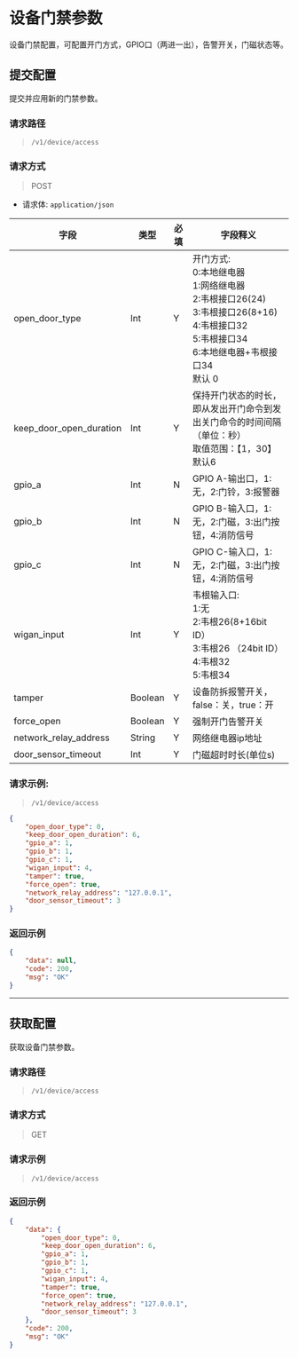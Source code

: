 # 设备门禁参数
设备门禁配置，可配置开门方式，GPIO口（两进一出），告警开关，门磁状态等。
## 提交配置

提交并应用新的门禁参数。

### 请求路径

> `​/v1​/device​/access`

### 请求方式

> POST

- 请求体: `application/json`

| 字段                    | 类型    | 必填 | 字段释义                                                                                                                      |
| ----------------------- | ------- | ---- | ----------------------------------------------------------------------------------------------------------------------------- |
| open_door_type          | Int     | Y    | 开门方式:<br/>0:本地继电器 <br/>1:网络继电器 <br/>2:韦根接口26(24) <br/>3:韦根接口26(8+16) <br/>4:韦根接口32 <br/>5:韦根接口34 <br/>6:本地继电器+韦根接口34 <br/>默认 0|
| keep_door_open_duration | Int     | Y    | 保持开门状态的时长，即从发出开门命令到发出关门命令的时间间隔（单位：秒）<br/>取值范围：【1，30】<br/>默认6 |
| gpio_a                  | Int     | N    | GPIO A-输出口，1:无，2:门铃，3:报警器                                                                                         |
| gpio_b                  | Int     | N    | GPIO B-输入口，1:无，2:门磁，3:出门按钮，4:消防信号                                                                           |
| gpio_c                  | Int     | N    | GPIO C-输入口，1:无，2:门磁，3:出门按钮，4:消防信号                                                                           |
| wigan_input             | Int     | Y    | 韦根输入口: <br/>1:无 <br/>2:韦根26(8+16bit ID）<br/>3:韦根26 （24bit ID）<br/>4:韦根32 <br/>5:韦根34                                      |
| tamper                  | Boolean | Y    | 设备防拆报警开关，false：关，true：开                                                                                         |
| force_open              | Boolean | Y    | 强制开门告警开关                                                                                                              |
| network_relay_address   | String  | Y    | 网络继电器ip地址                                                                                                              |
| door_sensor_timeout     | Int     | Y    | 门磁超时时长(单位s)                                                                                                           |

### 请求示例:

> `​/v1​/device​/access`

```json
{
    "open_door_type": 0,
    "keep_door_open_duration": 6,
    "gpio_a": 1,
    "gpio_b": 1,
    "gpio_c": 1,
    "wigan_input": 4,
    "tamper": true,
    "force_open": true,
    "network_relay_address": "127.0.0.1",
    "door_sensor_timeout": 3
}
```
### 返回示例

```json
{
    "data": null,
    "code": 200,
    "msg": "OK"
}
```

---

## 获取配置

获取设备门禁参数。

### 请求路径

> `​/v1​/device​/access`

### 请求方式

> GET

### 请求示例

> `​/v1​/device​/access`

### 返回示例

```json
{
    "data": {
        "open_door_type": 0,
        "keep_door_open_duration": 6,
        "gpio_a": 1,
        "gpio_b": 1,
        "gpio_c": 1,
        "wigan_input": 4,
        "tamper": true,
        "force_open": true,
        "network_relay_address": "127.0.0.1",
        "door_sensor_timeout": 3
    },
    "code": 200,
    "msg": "OK"
}
```

